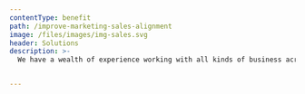```yaml
---
contentType: benefit
path: /improve-marketing-sales-alignment
image: /files/images/img-sales.svg
header: Solutions
description: >-
  We have a wealth of experience working with all kinds of business across a wealth of marketplaces. So are just as happy to take over on existing projects as we are starting from scratch.


---
```

